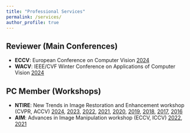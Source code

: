```yaml
---
title: "Professional Services"
permalink: /services/
author_profile: true
---
```


## Reviewer (Main Conferences)

- <b>ECCV</b>: European Conference on Computer Vision [2024](https://eccv.ecva.net/)
- <b>WACV</b>: IEEE/CVF Winter Conference on Applications of Computer Vision [2024](https://wacv2024.thecvf.com/)

## PC Member (Workshops)

- <b>NTIRE</b>: New Trends in Image Restoration and Enhancement workshop (CVPR, ACCV) [2024](https://cvlai.net/ntire/2024/), [2023](https://cvlai.net/ntire/2023/), [2022](https://data.vision.ee.ethz.ch/cvl/ntire22/), [2021](https://data.vision.ee.ethz.ch/cvl/ntire21/), [2020](https://data.vision.ee.ethz.ch/cvl/ntire20/), [2019](https://data.vision.ee.ethz.ch/cvl/ntire19/), [2018](https://data.vision.ee.ethz.ch/cvl/ntire18/), [2017](https://data.vision.ee.ethz.ch/cvl/ntire17/), [2016](https://data.vision.ee.ethz.ch/cvl/ntire/)
- <b>AIM</b>: Advances in Image Manipulation workshop (ECCV, ICCV) [2022](https://data.vision.ee.ethz.ch/cvl/aim22/), [2021](https://data.vision.ee.ethz.ch/cvl/aim21/)